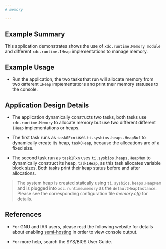 ```yaml
---
# memory

---
```


## Example Summary

This application demonstrates shows the use of `xdc.runtime.Memory module`
and different `xdc.runtime.IHeap` implementations to manage memory.

## Example Usage

* Run the application, the two tasks that run will allocate memory from two
different `IHeap` implementations and print their memory statuses to the
console.

## Application Design Details

* The application dynamically constructs two tasks, both tasks use
`xdc.runtime.Memory` to allocate memory but use two different different
`IHeap` implementations or heaps.

* The first task runs as `task0Fxn` uses `ti.sysbios.heaps.HeapBuf` to
dynamically create its heap, `task0Heap`, because the allocations are of
a fixed size.

* The second task run as `task1Fxn` uses `ti.sysbios.heaps.HeapMem` to
dynamically construct its heap, `task1Heap`, as this task allocates variable
block sizes. Both tasks print their heap status before and after allocations.

> The system heap is created statically using `ti.sysbios.heaps.HeapMem` and is
plugged into `xdc.runtime.memory` as the `defaultHeapInstance`. Please see
the corresponding configuration file *memory.cfg* for details.

## References
* For GNU and IAR users, please read the following website for details about
enabling [semi-hosting](http://processors.wiki.ti.com/index.php/TI-RTOS_Examples_SemiHosting)
in order to view console output.

* For more help, search the SYS/BIOS User Guide.
